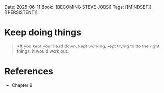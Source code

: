 Date: 2025-06-11
Book: [[BECOMING STEVE JOBS]]
Tags: [[MINDSET]] [[PERSISTENT]]


# Keep doing things

>*If you kept your head down, kept working, kept trying to do the right things, it would work out.
# References 
- Chapter 9